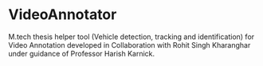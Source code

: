 # VideoAnnotator


M.tech thesis helper tool (Vehicle detection, tracking and identification) for Video Annotation developed in Collaboration with Rohit Singh Kharanghar under guidance of Professor Harish Karnick.
